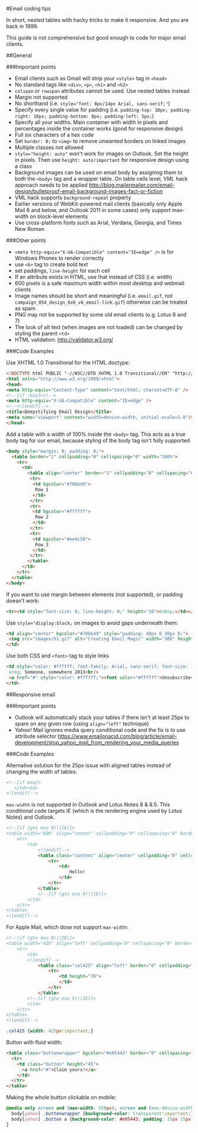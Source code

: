 #Email coding tips

In short, nested tables with hacky tricks to make it responsive. And you are back in 1999.

This guide is not comprehensive but good enough to code for major email clients.


##General

###Important points
- Email clients such as Gmail will strip your `<style>` tag in `<head>`
- No standard tags like `<div>`, `<p>`, `<h1>` and `<h2>`
- `colspan` or `rowspan` attributes cannot be used. Use nested tables instead
- Margin not supported
- No shorthand (i.e. `style="font: 8px/14px Arial, sans-serif;"`)
- Specify every single value for padding (i.e. `padding-top: 10px; padding-right: 10px; padding-bottom: 8px; padding-left: 5px;`)
- Specify all your widths. Main container with width in pixels and percentages inside the container works (good for responsive design)
- Full six characters of a hex code
- Set `border: 0;` to `<img>` to remove unwanted borders on linked images
- Multiple classes not allowed
- `style="height: auto"` won't work for images on Outlook. Set the height in pixels. Then use `height: auto!important` for responsive design using a class
- Background images can be used on email body by assigning them to both the `<body>` tag and a wrapper table. On table cells level, VML hack approach needs to be applied http://blog.mailermailer.com/email-design/bulletproof-email-background-images-fact-or-fiction
- VML hack supports `background-repeat` property
- Earlier versions of WebKit-powered mail clients (basically only Apple Mail 6 and below, and Outlook 2011 in some cases) only support max-width on block-level elements
- Use cross-platform fonts such as Arial, Verdana, Georgia, and Times New Roman


###Other points
- `<meta http-equiv="X-UA-Compatible" content="IE=edge" />` is for Windows Phones to render correctly
- use `<b>` tag to create bold text
- set paddings, `line-height` for each cell
- If an attribute exists in HTML, use that instead of CSS (i.e. width)
- 600 pixels is a safe maximum width within most desktop and webmail clients
- Image names should be short and meaningful (i.e. `email.gif`, not `campaign_054_design_0x0_v6_email-link.gif`) otherwise can be treated as spam
- PNG may not be supported by some old email clients (e.g. Lotus 6 and 7)
- The look of alt text (when images are not loaded) can be changed by styling the parent `<td>`
- HTML validation: http://validator.w3.org/


###Code Examples

Use XHTML 1.0 Transitional for the HTML doctype:
```html
<!DOCTYPE html PUBLIC "-//W3C//DTD XHTML 1.0 Transitional//EN" "http://www.w3.org/TR/xhtml1/DTD/xhtml1-transitional.dtd">
<html xmlns="http://www.w3.org/1999/xhtml">
<head>
<meta http-equiv="Content-Type" content="text/html; charset=UTF-8" />
<!--[if !mso]><!-->
<meta http-equiv="X-UA-Compatible" content="IE=edge" />
<!--<![endif]-->
<title>Demystifying Email Design</title>
<meta name="viewport" content="width=device-width, initial-scale=1.0"/>
</head>
```


Add a table with a width of 100% inside the `<body>` tag. This acts as a true body tag for our email, because styling of the body tag isn't fully supported
```html
<body style="margin: 0; padding: 0;">
  <table border="1" cellpadding="0" cellspacing="0" width="100%">
    <tr>
      <td>
        <table align="center" border="1" cellpadding="0" cellspacing="0" width="600" style="border-collapse: collapse; -webkit-text-size-adjust: 100%; -ms-text-size-adjust: 100%;">
         <tr>
          <td bgcolor="#70bbd9">
           Row 1
          </td>
         </tr>
         <tr>
          <td bgcolor="#ffffff">
           Row 2
          </td>
         </tr>
         <tr>
          <td bgcolor="#ee4c50">
           Row 3
          </td>
         </tr>
        </table>
      </td>
    </tr>
  </table>
</body>
```


If you want to use margin between elements (not supported), or padding doesn't work:
```html
<tr><td style="font-size: 0; line-height: 0;" height="10">&nbsp;</td></tr>
```


Use `style="display:block;` on images to avoid gaps underneath them:
```html
<td align="center" bgcolor="#70bbd9" style="padding: 40px 0 30px 0;">
 <img src="images/h1.gif" alt="Creating Email Magic" width="300" height="230" style="display: block;" />
</td>
```


Use both CSS and `<font>` tag to style links
```html
<td style="color: #ffffff; font-family: Arial, sans-serif; font-size: 14px;">
 &reg; Someone, somewhere 2013<br/>
 <a href="#" style="color: #ffffff;"><font color="#ffffff">Unsubscribe</font></a> to this newsletter instantly
</td>
```


##Responsive email

###Important points
- Outlook will automatically stack your tables if there isn't at least 25px to spare on any given row (using `align="left"` technique)
- Yahoo! Mail ignores media query conditional code and the fix is to use attribute selector https://www.emailonacid.com/blog/article/email-development/stop_yahoo_mail_from_rendering_your_media_queries


###Code Examples

Alternative solution for the 25px issue with aligned tables instead of changing the width of tables:
```html
<!--[if mso]>
   </td><td>
<![endif]-->
```


`max-width` is not supported in Outlook and Lotus Notes 8 & 8.5. This conditional code targets IE (which is the rendering engine used by Lotus Notes) and Outlook.
```html
<!--[if (gte mso 9)|(IE)]>
<table width="600" align="center" cellpadding="0" cellspacing="0" border="0">
    <tr>
        <td>
            <![endif]-->
            <table class="content" align="center" cellpadding="0" cellspacing="0" border="0">
                <tr>
                    <td>
                        Hello!
                    </td>
                </tr>
            </table>
            <!--[if (gte mso 9)|(IE)]>
        </td>
    </tr>
</table>
<![endif]-->
```


For Apple Mail, which dose not support `max-width`:
```html
<!--[if (gte mso 9)|(IE)]>
<table width="425" align="left" cellpadding="0" cellspacing="0" border="0">
    <tr>
        <td>
        <![endif]-->
            <table class="col425" align="left" border="0" cellpadding="0" cellspacing="0" style="width: 100%; max-width: 425px;">
                <tr>
                    <td height="70">
                    </td>
                </tr>
            </table>
        <!--[if (gte mso 9)|(IE)]>
        </td>
    </tr>
</table>
<![endif]-->
```
```css
.col425 {width: 425px!important;}
```


Button with fluid width:
```html
<table class="buttonwrapper" bgcolor="#e05443" border="0" cellspacing="0" cellpadding="0">
  <tr>
    <td class="button" height="45">
      <a href="#">Claim yours!</a>
    </td>
  </tr>
</table>
```


Making the whole button clickable on mobile:
```css
@media only screen and (max-width: 550px), screen and (max-device-width: 550px) {
  body[yahoo] .buttonwrapper {background-color: transparent!important;}
  body[yahoo] .button a {background-color: #e05443; padding: 15px 15px 13px!important; display: block!important;}
}
```